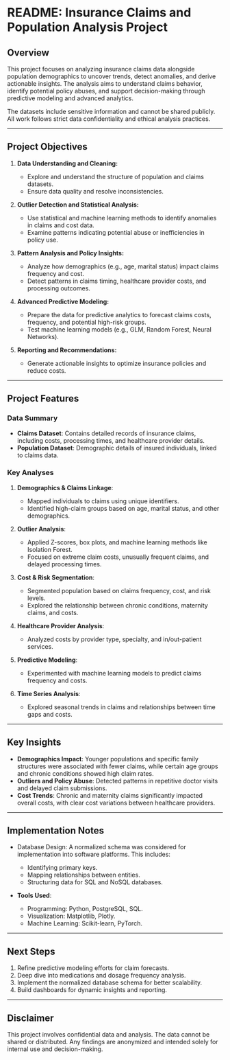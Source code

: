 # **README: Insurance Claims and Population Analysis Project**

## **Overview**

This project focuses on analyzing insurance claims data alongside population demographics to uncover trends, detect anomalies, and derive actionable insights. The analysis aims to understand claims behavior, identify potential policy abuses, and support decision-making through predictive modeling and advanced analytics.

The datasets include sensitive information and cannot be shared publicly. All work follows strict data confidentiality and ethical analysis practices.

---

## **Project Objectives**

1. **Data Understanding and Cleaning:**
   - Explore and understand the structure of population and claims datasets.
   - Ensure data quality and resolve inconsistencies.

2. **Outlier Detection and Statistical Analysis:**
   - Use statistical and machine learning methods to identify anomalies in claims and cost data.
   - Examine patterns indicating potential abuse or inefficiencies in policy use.

3. **Pattern Analysis and Policy Insights:**
   - Analyze how demographics (e.g., age, marital status) impact claims frequency and cost.
   - Detect patterns in claims timing, healthcare provider costs, and processing outcomes.

4. **Advanced Predictive Modeling:**
   - Prepare the data for predictive analytics to forecast claims costs, frequency, and potential high-risk groups.
   - Test machine learning models (e.g., GLM, Random Forest, Neural Networks).

5. **Reporting and Recommendations:**
   - Generate actionable insights to optimize insurance policies and reduce costs.

---

## **Project Features**

### **Data Summary**
- **Claims Dataset**: Contains detailed records of insurance claims, including costs, processing times, and healthcare provider details.
- **Population Dataset**: Demographic details of insured individuals, linked to claims data.

### **Key Analyses**
1. **Demographics & Claims Linkage**:
   - Mapped individuals to claims using unique identifiers.
   - Identified high-claim groups based on age, marital status, and other demographics.

2. **Outlier Analysis**:
   - Applied Z-scores, box plots, and machine learning methods like Isolation Forest.
   - Focused on extreme claim costs, unusually frequent claims, and delayed processing times.

3. **Cost & Risk Segmentation**:
   - Segmented population based on claims frequency, cost, and risk levels.
   - Explored the relationship between chronic conditions, maternity claims, and costs.

4. **Healthcare Provider Analysis**:
   - Analyzed costs by provider type, specialty, and in/out-patient services.

5. **Predictive Modeling**:
   - Experimented with machine learning models to predict claims frequency and costs.

6. **Time Series Analysis**:
   - Explored seasonal trends in claims and relationships between time gaps and costs.

---

## **Key Insights**

- **Demographics Impact**: Younger populations and specific family structures were associated with fewer claims, while certain age groups and chronic conditions showed high claim rates.
- **Outliers and Policy Abuse**: Detected patterns in repetitive doctor visits and delayed claim submissions.
- **Cost Trends**: Chronic and maternity claims significantly impacted overall costs, with clear cost variations between healthcare providers.

---

## **Implementation Notes**

- Database Design: A normalized schema was considered for implementation into software platforms. This includes:
  - Identifying primary keys.
  - Mapping relationships between entities.
  - Structuring data for SQL and NoSQL databases.

- **Tools Used**:
  - Programming: Python, PostgreSQL, SQL.
  - Visualization: Matplotlib, Plotly.
  - Machine Learning: Scikit-learn, PyTorch.

---

## **Next Steps**

1. Refine predictive modeling efforts for claim forecasts.
2. Deep dive into medications and dosage frequency analysis.
3. Implement the normalized database schema for better scalability.
4. Build dashboards for dynamic insights and reporting.

---

## **Disclaimer**

This project involves confidential data and analysis. The data cannot be shared or distributed. Any findings are anonymized and intended solely for internal use and decision-making.

